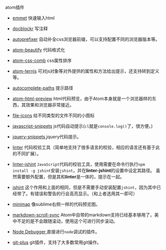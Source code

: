 atom插件

- [emmet](https://atom.io/packages/emmet) 快速输入html

- [docblockr](https://atom.io/packages/docblockr) 写注释

- [autoprefixer](https://atom.io/packages/autoprefixer) 自动补全css浏览器前缀，可以支持配置不同的浏览器版本等。

- [atom-beautify](https://atom.io/packages/atom-beautify) 代码格式化

- [atom-css-comb](https://atom.io/packages/atom-css-comb) css属性排序

- [atom-ternjs](https://atom.io/packages/atom-ternjs) 可对js对象等对外提供的属性和方法给出提示，还支持转到定义等。

- [autocomplete-paths](https://atom.io/packages/autocomplete-paths) 提示路径

- [atom-html-preview](https://atom.io/packages/atom-html-preview) html代码预览，由于Atom本身就是一个浏览器样的东西，其效果和浏览器非常接近。

- [file-icons](https://atom.io/packages/file-icons) 给不同类型的文件不同的小图标

- [javascript-snippets](https://atom.io/packages/javascript-snippets) js代码自动提示(`cl`就是`console.log()`了，很方便。)

- [jquery-snippets ](https://atom.io/packages/jquery-snippets) jquery代码提示。

- [linter](https://atom.io/packages/linter) 代码校验工具（简单地支持了很多语言的校验，相应的语言还有基于此的不同扩展）。

-  [linter-jshint](https://atom.io/packages/linter-jshint) `JavaScript`代码的校验工具，使用需要在命令行执行`npm install -g jshint`安装`jshint`，并在**linter-jshint**的设置中设定其路径。 虽然需要额外配置，但是其和**linter**是一体的，提示在一起。

- [jshint](https://atom.io/packages/jshint) 这个作用和上面的相同，但是不需要手动安装配置`jshint`，因为其中已经带了。有错误和警告的行会高亮显示。（和上者选用其一即可）

- [minimap](https://atom.io/packages/minimap) 像sublime右侧一样的代码预览图。

- [markdown-scroll-sync](https://atom.io/packages/markdown-scroll-sync) Atom中自带的markdown支持已经基本够用了，美中不足的是不会跟随滚动，使用这个可进行同步滚动。

- [Node Debugger ](https://atom.io/packages/node-debugger) 直接进行`node`调试的插件。

- [git-plus](https://atom.io/packages/git-plus) git插件，支持了大多数常用git操作。
